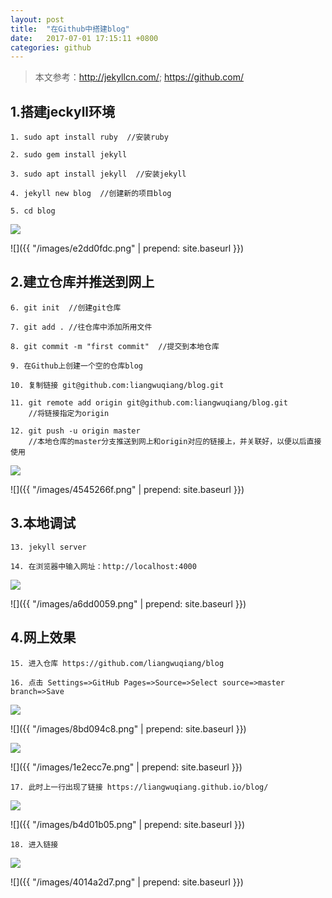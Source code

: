 ```yaml
---
layout: post
title:  "在Github中搭建blog"
date:   2017-07-01 17:15:11 +0800
categories: github
---
```

> 本文参考：http://jekyllcn.com/;  https://github.com/

## 1.搭建jeckyll环境

    1. sudo apt install ruby  //安装ruby
    
    2. sudo gem install jekyll
    
    3. sudo apt install jekyll  //安装jekyll
    
    4. jekyll new blog  //创建新的项目blog
    
    5. cd blog

![](../images/e2dd0fdc.png)

![]({{ "/images/e2dd0fdc.png" | prepend: site.baseurl }})

## 2.建立仓库并推送到网上

    6. git init  //创建git仓库
    
    7. git add . //往仓库中添加所用文件
    
    8. git commit -m "first commit"  //提交到本地仓库
    
    9. 在Github上创建一个空的仓库blog
    
    10. 复制链接 git@github.com:liangwuqiang/blog.git
    
    11. git remote add origin git@github.com:liangwuqiang/blog.git 
        //将链接指定为origin
    
    12. git push -u origin master 
        //本地仓库的master分支推送到网上和origin对应的链接上，并关联好，以便以后直接使用

![](../images/4545266f.png)

![]({{ "/images/4545266f.png" | prepend: site.baseurl }})

## 3.本地调试

    13. jekyll server
    
    14. 在浏览器中输入网址：http://localhost:4000

![](../images/a6dd0059.png)

![]({{ "/images/a6dd0059.png" | prepend: site.baseurl }})

## 4.网上效果

    15. 进入仓库 https://github.com/liangwuqiang/blog
    
    16. 点击 Settings=>GitHub Pages=>Source=>Select source=>master branch=>Save

![](../images/8bd094c8.png)

![]({{ "/images/8bd094c8.png" | prepend: site.baseurl }})

![](../images/1e2ecc7e.png)

![]({{ "/images/1e2ecc7e.png" | prepend: site.baseurl }})

    17. 此时上一行出现了链接 https://liangwuqiang.github.io/blog/

![](../images/b4d01b05.png)

![]({{ "/images/b4d01b05.png" | prepend: site.baseurl }})

    18. 进入链接

![](../images/4014a2d7.png)

![]({{ "/images/4014a2d7.png" | prepend: site.baseurl }})


